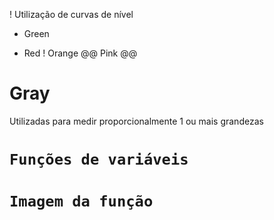 ! Utilização de curvas de nível


+ Green
- Red
! Orange
@@ Pink @@
# Gray

Utilizadas para medir proporcionalmente 1 ou mais grandezas

# ``` Funções de variáveis ```

# ``` Imagem da função ```
